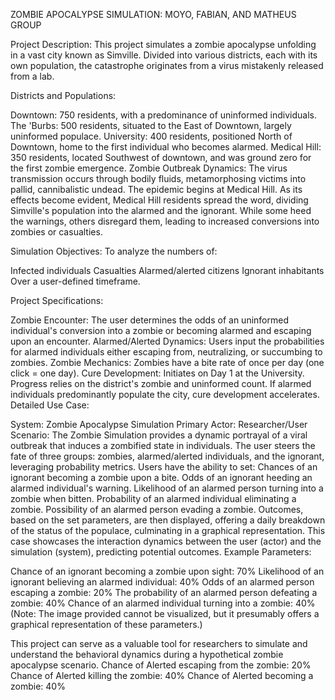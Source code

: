 ZOMBIE APOCALYPSE SIMULATION: MOYO, FABIAN, AND MATHEUS GROUP

Project Description:
This project simulates a zombie apocalypse unfolding in a vast city known as Simville. Divided into various districts, each with its own population, the catastrophe originates from a virus mistakenly released from a lab.

Districts and Populations:

Downtown: 750 residents, with a predominance of uninformed individuals.
The 'Burbs: 500 residents, situated to the East of Downtown, largely uninformed populace.
University: 400 residents, positioned North of Downtown, home to the first individual who becomes alarmed.
Medical Hill: 350 residents, located Southwest of downtown, and was ground zero for the first zombie emergence.
Zombie Outbreak Dynamics:
The virus transmission occurs through bodily fluids, metamorphosing victims into pallid, cannibalistic undead. The epidemic begins at Medical Hill. As its effects become evident, Medical Hill residents spread the word, dividing Simville's population into the alarmed and the ignorant. While some heed the warnings, others disregard them, leading to increased conversions into zombies or casualties.

Simulation Objectives:
To analyze the numbers of:

Infected individuals
Casualties
Alarmed/alerted citizens
Ignorant inhabitants
Over a user-defined timeframe.

Project Specifications:

Zombie Encounter: The user determines the odds of an uninformed individual's conversion into a zombie or becoming alarmed and escaping upon an encounter.
Alarmed/Alerted Dynamics: Users input the probabilities for alarmed individuals either escaping from, neutralizing, or succumbing to zombies.
Zombie Mechanics: Zombies have a bite rate of once per day (one click = one day).
Cure Development:
Initiates on Day 1 at the University.
Progress relies on the district's zombie and uninformed count.
If alarmed individuals predominantly populate the city, cure development accelerates.
Detailed Use Case:

System: Zombie Apocalypse Simulation
Primary Actor: Researcher/User
Scenario:
The Zombie Simulation provides a dynamic portrayal of a viral outbreak that induces a zombified state in individuals. The user steers the fate of three groups: zombies, alarmed/alerted individuals, and the ignorant, leveraging probability metrics.
Users have the ability to set:
Chances of an ignorant becoming a zombie upon a bite.
Odds of an ignorant heeding an alarmed individual's warning.
Likelihood of an alarmed person turning into a zombie when bitten.
Probability of an alarmed individual eliminating a zombie.
Possibility of an alarmed person evading a zombie.
Outcomes, based on the set parameters, are then displayed, offering a daily breakdown of the status of the populace, culminating in a graphical representation.
This case showcases the interaction dynamics between the user (actor) and the simulation (system), predicting potential outcomes.
Example Parameters:

Chance of an ignorant becoming a zombie upon sight: 70%
Likelihood of an ignorant believing an alarmed individual: 40%
Odds of an alarmed person escaping a zombie: 20%
The probability of an alarmed person defeating a zombie: 40%
Chance of an alarmed individual turning into a zombie: 40%
(Note: The image provided cannot be visualized, but it presumably offers a graphical representation of these parameters.)

This project can serve as a valuable tool for researchers to simulate and understand the behavioral dynamics during a hypothetical zombie apocalypse scenario.
Chance of Alerted escaping from the zombie: 20%
Chance of Alerted killing the zombie: 40%
Chance of Alerted becoming a zombie: 40%
